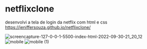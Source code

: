 # netflixclone
desenvolvi a tela de login da netflix com html e css 
https://jeniffersouza.github.io/netflixclone/

![screencapture-127-0-0-1-5500-index-html-2022-09-30-21_20_12](https://user-images.githubusercontent.com/98287941/193375394-524788e6-0b0e-4738-a8dc-ee1a10aa5591.png)
![mobile](https://user-images.githubusercontent.com/98287941/193375587-90d99fce-5af0-4cf0-bbf2-ef648c911bb8.gif)
![mobile (1)](https://user-images.githubusercontent.com/98287941/193375595-ae03c7ac-1e04-4883-af2a-0dee213e16be.gif)
